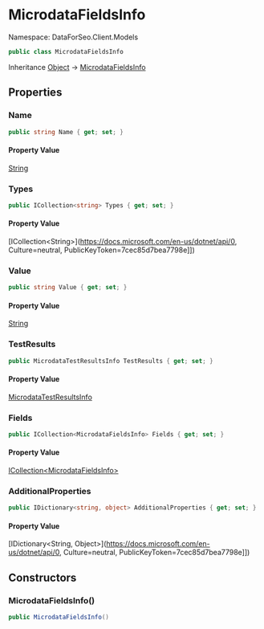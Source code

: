 # MicrodataFieldsInfo

Namespace: DataForSeo.Client.Models

```csharp
public class MicrodataFieldsInfo
```

Inheritance [Object](https://docs.microsoft.com/en-us/dotnet/api/Object) → [MicrodataFieldsInfo](./MicrodataFieldsInfo.md)

## Properties

### **Name**

```csharp
public string Name { get; set; }
```

#### Property Value

[String](https://docs.microsoft.com/en-us/dotnet/api/String)<br>

### **Types**

```csharp
public ICollection<string> Types { get; set; }
```

#### Property Value

[ICollection&lt;String&gt;](https://docs.microsoft.com/en-us/dotnet/api/0, Culture=neutral, PublicKeyToken=7cec85d7bea7798e]])<br>

### **Value**

```csharp
public string Value { get; set; }
```

#### Property Value

[String](https://docs.microsoft.com/en-us/dotnet/api/String)<br>

### **TestResults**

```csharp
public MicrodataTestResultsInfo TestResults { get; set; }
```

#### Property Value

[MicrodataTestResultsInfo](./MicrodataTestResultsInfo.md)<br>

### **Fields**

```csharp
public ICollection<MicrodataFieldsInfo> Fields { get; set; }
```

#### Property Value

[ICollection&lt;MicrodataFieldsInfo&gt;](./MicrodataFieldsInfo.md)<br>

### **AdditionalProperties**

```csharp
public IDictionary<string, object> AdditionalProperties { get; set; }
```

#### Property Value

[IDictionary&lt;String, Object&gt;](https://docs.microsoft.com/en-us/dotnet/api/0, Culture=neutral, PublicKeyToken=7cec85d7bea7798e]])<br>

## Constructors

### **MicrodataFieldsInfo()**

```csharp
public MicrodataFieldsInfo()
```
